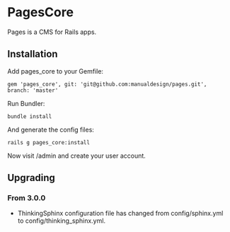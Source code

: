 # PagesCore

Pages is a CMS for Rails apps.

## Installation

Add pages_core to your Gemfile:

```gem 'pages_core', git: 'git@github.com:manualdesign/pages.git', branch: 'master'```

Run Bundler:

```bundle install```

And generate the config files:

```rails g pages_core:install```

Now visit /admin and create your user account.

## Upgrading

### From 3.0.0

* ThinkingSphinx configuration file has changed from config/sphinx.yml to config/thinking_sphinx.yml.